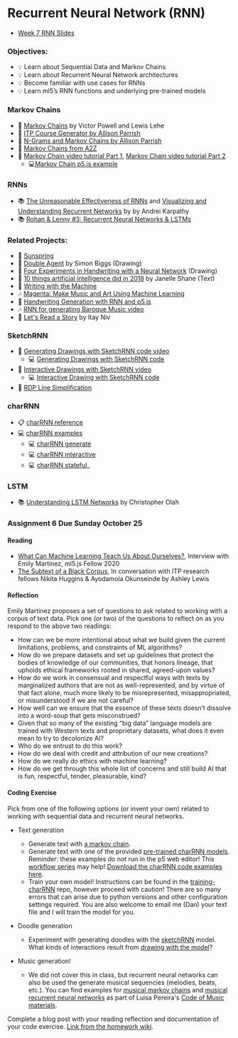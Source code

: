 # Recurrent Neural Network (RNN)

- [Week 7 RNN Slides](https://docs.google.com/presentation/d/1ujIuPSKzeDLK-D6FRJlVHDsMmWU0Sy8RYZ7_kq3FLVA/edit?usp=sharing)

### Objectives:

- 💡 Learn about Sequential Data and Markov Chains
- 💡 Learn about Recurrent Neural Network architectures
- 💡 Become familiar with use cases for RNNs
- 💡 Learn ml5’s RNN functions and underlying pre-trained models

### Markov Chains

- 🔗 [Markov Chains](http://setosa.io/blog/2014/07/26/markov-chains/) by Victor Powell and Lewis Lehe
- 🔗 [ITP Course Generator by Allison Parrish](http://static.decontextualize.com/toys/next_semester)
- 🔗 [N-Grams and Markov Chains by Allison Parrish](http://www.decontextualize.com/teaching/rwet/n-grams-and-markov-chains/)
- 🔗 [Markov Chains from A2Z](https://shiffman.net/a2z/markov/)
- 🎥 [Markov Chain video tutorial Part 1](https://youtu.be/eGFJ8vugIWA), [Markov Chain video tutorial Part 2](https://youtu.be/9r8CmofnbAQ)
  - 💻[Markov Chain p5.js example](https://editor.p5js.org/ima_ml/sketches/FW9u9zhz0)

### RNNs

- 📚 [The Unreasonable Effectiveness of RNNs](http://karpathy.github.io/2015/05/21/rnn-effectiveness/) and [Visualizing and Understanding Recurrent Networks](https://skillsmatter.com/skillscasts/6611-visualizing-and-understanding-recurrent-networks) by by Andrei Karpathy
- 📚 [Rohan & Lenny #3: Recurrent Neural Networks & LSTMs](https://ayearofai.com/rohan-lenny-3-recurrent-neural-networks-10300100899b)

### Related Projects:

- 🍿 [Sunspring](https://arstechnica.com/gaming/2016/06/an-ai-wrote-this-movie-and-its-strangely-moving/)
- 🎨 [Double Agent](http://littlepig.org.uk/installations/doubleagent/index.htm) by Simon Biggs (Drawing)
- 🎨 [Four Experiments in Handwriting with a Neural Network](https://distill.pub/2016/handwriting/) (Drawing)
- 📖 [10 things artificial intelligence did in 2018](http://aiweirdness.com/post/181621835642/10-things-artificial-intelligence-did-in-2018) by Janelle Shane (Text)
- 📖 [Writing with the Machine](https://www.robinsloan.com/notes/writing-with-the-machine/)
- 🎶 [Magenta: Make Music and Art Using Machine Learning](https://magenta.tensorflow.org/)
- 🎨 [Handwriting Generation with RNN and p5.js](http://blog.otoro.net/2017/01/01/recurrent-neural-network-artist/)
- 🎶 [RNN for generating Baroque Music video](https://www.youtube.com/watch?v=SacogDL_4JU)
- 📖 [Let's Read a Story](https://medium.com/ml5js/lets-read-a-story-talking-to-books-using-semantic-similarity-f283168b4264) by Itay Niv

### SketchRNN

- 🎥 [Generating Drawings with SketchRNN code video](https://thecodingtrain.com/CodingChallenges/128-sketchrnn-snowflakes)
  - 💻 [Generating Drawings with SketchRNN code](https://editor.p5js.org/ml5/sketches/SketchRNN_basic)
- 🎥 [Interactive Drawings with SketchRNN video](https://thecodingtrain.com/CodingChallenges/153-interactive-sketchrnn.html)
  - 💻 [Interactive Drawing with SketchRNN code](https://editor.p5js.org/codingtrain/sketches/hcumr-aua)
- 🎥 [RDP Line Simplification](https://thecodingtrain.com/CodingChallenges/152-rdp-algorithm.html)

### charRNN

- 📋 [charRNN reference](https://learn.ml5js.org/#/reference/charrnn)
- 💻 [charRNN examples](https://learn.ml5js.org/#/reference/charrnn?id=examples)
  - 💻 [charRNN generate](https://examples.ml5js.org/p5js/charrnn/charrnn_text/)
  - 💻 [charRNN interactive](https://examples.ml5js.org/p5js/charrnn/charrnn_interactive/)
  - 💻 [charRNN stateful](https://examples.ml5js.org/p5js/charrnn/charrnn_text_stateful/)\_

### LSTM

- 📚 [Understanding LSTM Networks](http://colah.github.io/posts/2015-08-Understanding-LSTMs/) by Christopher Olah

### Assignment 6 Due Sunday October 25

#### Reading

- [What Can Machine Learning Teach Us About Ourselves?](https://medium.com/processing-foundation/what-can-machine-learning-teach-us-about-ourselves-65b268431890), Interview with Emily Martinez, ml5.js Fellow 2020
- [The Subtext of a Black Corpus](https://medium.com/ml5js/the-subtext-of-a-black-corpus-4440de02eb32), In conversation with ITP research fellows Nikita Huggins & Ayodamola Okunseinde by Ashley Lewis

#### Reflection

Emily Martinez proposes a set of questions to ask related to working with a corpus of text data. Pick one (or two) of the questions to reflect on as you respond to the above two readings:

- How can we be more intentional about what we build given the current limitations, problems, and constraints of ML algorithms?
- How do we prepare datasets and set up guidelines that protect the bodies of knowledge of our communities, that honors lineage, that upholds ethical frameworks rooted in shared, agreed-upon values?
- How do we work in consensual and respectful ways with texts by marginalized authors that are not as well-represented, and by virtue of that fact alone, much more likely to be misrepresented, misappropriated, or misunderstood if we are not careful?
- How well can we ensure that the essence of these texts doesn’t dissolve into a word-soup that gets misconstrued?
- Given that so many of the existing “big data” language models are trained with Western texts and proprietary datasets, what does it even mean to try to decolonize AI?
- Who do we entrust to do this work?
- How do we deal with credit and attribution of our new creations?
- How do we really do ethics with machine learning?
- How do we get through this whole list of concerns and still build AI that is fun, respectful, tender, pleasurable, kind?

#### Coding Exercise

Pick from one of the following options (or invent your own) related to working with sequential data and recurrent neural networks.

- Text generation

  - Generate text with [a markov chain](https://editor.p5js.org/ima_ml/sketches/FW9u9zhz0).
  - Generate text with one of the provided [pre-trained charRNN models](https://github.com/ml5js/ml5-data-and-models/tree/main/models/charRNN). Reminder: these examples do not run in the p5 web editor! This [workflow series](https://www.youtube.com/playlist?list=PLRqwX-V7Uu6Zu_uqEA6NqhLzKLACwU74X) may help! [Download the charRNN code examples here](https://github.com/ml5js/Intro-ML-Arts-IMA-F20/tree/main/07_rnn/charRNN-examples).
  - Train your own model! Instructions can be found in the [training-charRNN](https://github.com/ml5js/training-charRNN) repo, however proceed with caution! There are so many errors that can arise due to python versions and other configuration settings required. You are also welcome to email me (Dan) your text file and I will train the model for you.

- Doodle generation

  - Experiment with generating doodles with the [sketchRNN](https://ml5js.org/reference/api-SketchRNN/) model. What kinds of interactions result from [drawing with the model](https://editor.p5js.org/codingtrain/sketches/hcumr-aua)?

- Music generation!

  - We did not cover this in class, but recurrent neural networks can also be used the generate musical sequencies (melodies, beats, etc.). You can find examples for [musical markov chains](https://luisaph.github.io/the-code-of-music-2018/#Markov) and [musical recurrent neural networks](https://luisaph.github.io/the-code-of-music-2018/#NN) as part of Luisa Pereira's [Code of Music materials](https://luisaph.github.io/the-code-of-music-2018/).

Complete a blog post with your reading reflection and documentation of your code exercise. [Link from the homework wiki](https://github.com/ml5js/Intro-ML-Arts-IMA-F20/wiki/Assignment-7).
